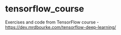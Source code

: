 # tensorflow_course
Exercises and code from TensorFlow course - https://dev.mrdbourke.com/tensorflow-deep-learning/
